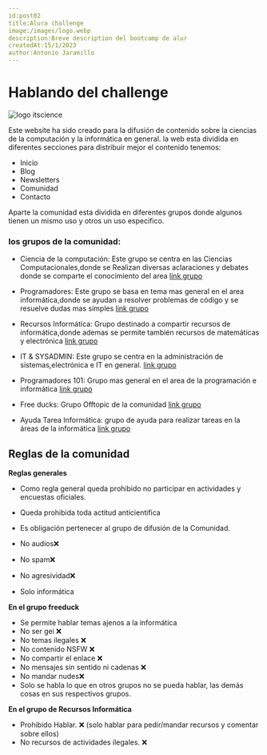 ```yaml
---
id:post02
title:Alura challenge
image:/images/logo.webp
description:Breve description del bootcamp de alur
createdAt:15/1/2023
author:Antonio Jaramillo
---
```



# Hablando del challenge
![logo itscience](/images/logo1b.svg)


Este website ha sido creado para la difusión de contenido sobre la ciencias de la computación y la informática en general.
la web esta dividida en diferentes secciones para distribuir mejor el contenido
tenemos:
- Inicio
- Blog
- Newsletters
- Comunidad
- Contacto

Aparte la comunidad esta dividida en diferentes grupos donde algunos tienen un mismo uso y otros  un uso especifico.

### los grupos de la comunidad:
- Ciencia de la computación:
Este grupo se centra en las Ciencias Computacionales,donde se Realizan diversas aclaraciones y debates donde se comparte el conocimiento del area
[link grupo](https://chat.whatsapp.com/FTSALNW5qCwK2Yjlszi1Pq)


-  Programadores:
Este grupo se basa en tema mas general en el area informática,donde se ayudan a resolver problemas de código y se resuelve dudas mas simples
[link grupo](https://chat.whatsapp.com/Gqcit7OCPiiIoZp93wjNjF)

- Recursos Informática:
Grupo destinado a compartir recursos de informática,donde ademas se permite también recursos de matemáticas y electrónica
[link grupo](https://chat.whatsapp.com/ER1SMqM6GmZKGBIWD7JUEs)


-  IT & SYSADMIN:
Este grupo se centra en la administración de sistemas,electrónica e IT en general.
[link grupo](https://chat.whatsapp.com/Cn2s8jDntv9InrNlB8Ni93)

- Programadores  101:
Grupo mas general en el area de la programación e informática
[link grupo](https://chat.whatsapp.com/IFFG3uUQNO2DfrKzUiOCBo)

-  Free ducks:
Grupo  Offtopic de la comunidad
[link grupo](https://chat.whatsapp.com/IOUU2XlU8g5JV52Vm8XajH)

-  Ayuda Tarea Informática:
grupo de ayuda para realizar tareas en la áreas de la informática
[link grupo](https://chat.whatsapp.com/IXhkrgRx4Ej0MlCLpYOGxg)

## Reglas de  la comunidad 
**Reglas generales**
- Como regla general queda prohibido no participar en actividades y encuestas oficiales.

- Queda prohibida toda actitud anticientifica
- Es obligación pertenecer al grupo de difusión de la Comunidad.
- No audios❌ 
- No spam❌
- No agresividad❌
- Solo informática

**En el grupo freeduck**
- Se permite hablar temas ajenos a la informática
- No ser gei ❌
- No temas ilegales ❌
- No contenido NSFW ❌
- No compartir el enlace ❌
- No mensajes sin sentido ni cadenas ❌
- No mandar nudes❌
- Solo se habla lo que en otros grupos no se pueda hablar, las demás cosas en sus respectivos grupos.

**En el grupo de Recursos Informática**
- Prohibido Hablar. ❌
(solo hablar para pedir/mandar recursos y comentar sobre ellos)
- No recursos de actividades ilegales. ❌